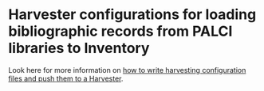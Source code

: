 # Harvester configurations for loading bibliographic records from PALCI libraries to Inventory

Look here for more information on [how to write harvesting configuration files and push them to a Harvester](/util/harvester/README.md). 
